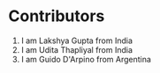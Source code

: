 # Contributors
1. I am Lakshya Gupta from India
2. I am Udita Thapliyal from India
3. I am Guido D'Arpino from Argentina
